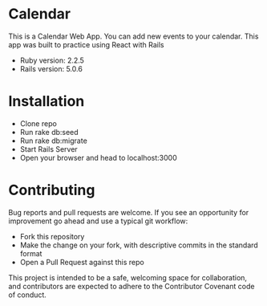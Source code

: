 # Calendar

This is a Calendar Web App.  You can add new events to your calendar.  This app was built to practice using React with Rails

* Ruby version: 2.2.5
* Rails version: 5.0.6

# Installation

- Clone repo
- Run rake db:seed
- Run rake db:migrate
- Start Rails Server
- Open your browser and head to localhost:3000

# Contributing

Bug reports and pull requests are welcome. If you see an opportunity for improvement go ahead and use a typical git workflow:

- Fork this repository
- Make the change on your fork, with descriptive commits in the standard format
- Open a Pull Request against this repo

This project is intended to be a safe, welcoming space for collaboration, and contributors are expected to adhere to the Contributor Covenant code of conduct.


